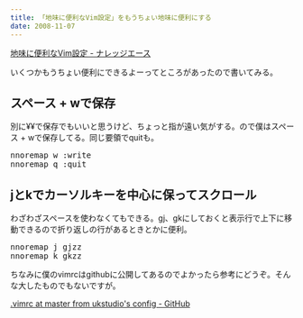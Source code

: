 ```yaml
---
title: 「地味に便利なVim設定」をもうちょい地味に便利にする
date: 2008-11-07
---
```

<a href="http://blog.blueblack.net/item_317">地味に便利なVim設定 - ナレッジエース</a>

いくつかもうちょい便利にできるよーってところがあったので書いてみる。

<h2>スペース + wで保存</h2>
別に¥¥で保存でもいいと思うけど、ちょっと指が遠い気がする。ので僕はスペース + wで保存してる。同じ要領でquitも。
<pre lang="vim">
nnoremap <space>w :<c-u>write<cr>
nnoremap <space>q :<c-u>quit<cr>
</pre>

<h2>jとkでカーソルキーを中心に保ってスクロール</h2>
わざわざスペースを使わなくてもできる。gj、gkにしておくと表示行で上下に移動できるので折り返しの行があるときとかに便利。
<pre lang="vim">
nnoremap j gjzz
nnoremap k gkzz
</pre>

ちなみに僕のvimrcはgithubに公開してあるのでよかったら参考にどうぞ。そんな大したものでもないですが。

<a href="http://github.com/ukstudio/config/tree/master">.vimrc at master from ukstudio's config - GitHub</a>